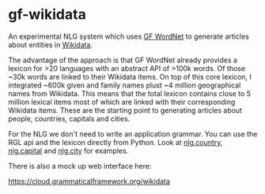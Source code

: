 # gf-wikidata
An experimental NLG system which uses [GF WordNet](https://cloud.grammaticalframework.org/wordnet/) to generate articles
about entities in [Wikidata](https://www.wikidata.org). 

The advantage of the approach is that
GF WordNet already provides a lexicon for >20 languages with an
abstract API of >100k words. Of those ~30k words are linked to their
Wikidata items. On top of this core lexicon, I integrated ~600k given
and family names plust ~4 million geographical names from Wikidata. This means
that the total lexicon contains close to 5 million lexical items most of which
are linked with their corresponding Wikidata items.
These are the starting point to generating articles about people,
countries, capitals and cities.

For the NLG we don't need to write an application grammar. You can use
the RGL api and the lexicon directly from Python. Look at 
[nlg.country](app/nlg/country.py), [nlg.capital](app/nlg/capital.py) and [nlg.city](app/nlg/city.py) for
examples.

There is also a mock up web interface here:

https://cloud.grammaticalframework.org/wikidata
